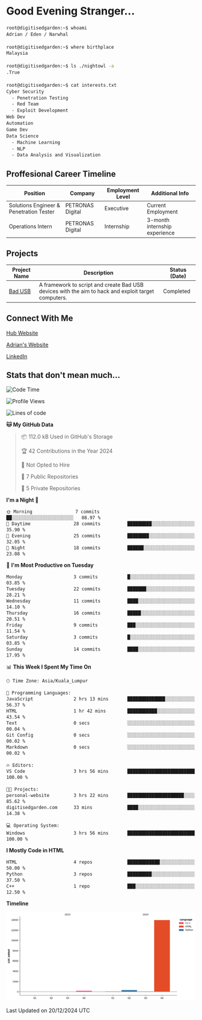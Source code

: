 # Good Evening Stranger...

```bash
root@digitisedgarden:~$ whoami
Adrian / Eden / Narwhal

root@digitisedgarden:~$ where birthplace
Malaysia

root@digitisedgarden:~$ ls ./nightowl -a
.True

root@digitisedgarden:~$ cat interests.txt
Cyber Security
  - Penetration Testing
  - Red Team
  - Exploit Development
Web Dev
Automation
Game Dev
Data Science
  - Machine Learning
  - NLP
  - Data Analysis and Visualization
```

## Proffesional Career Timeline

|Position|Company|Employment Level|Additional Info|
|-------------|---------------------------------------------------------------|----|-----|
|Solutions Engineer & Penetration Tester | PETRONAS Digital |Executive| Current Employment |
|Operations Intern | PETRONAS Digital |Internship|3-month internship experience|

## Projects

| Project Name | Description | Status (Date) |
|--------------|-------------|---------------|
|[Bad USB](https://basusb,digitisedgarden.com)|A framework to script and create Bad USB devices with the aim to hack and exploit target computers.|Completed|

## Connect With Me

[Hub Website](https://digitisedgarden.com)

[Adrian's Website](https://adrian.digitisedgarden.com)

[LinkedIn](https://linkedin.com/in/amiradrian)

## Stats that don't mean much...

<!--START_SECTION:waka-->
![Code Time](http://img.shields.io/badge/Code%20Time-365%20hrs%2037%20mins-blue)

![Profile Views](http://img.shields.io/badge/Profile%20Views-16-blue)

![Lines of code](https://img.shields.io/badge/From%20Hello%20World%20I%27ve%20Written-14.5%20thousand%20lines%20of%20code-blue)

**🐱 My GitHub Data** 

> 📦 112.0 kB Used in GitHub's Storage 
 > 
> 🏆 42 Contributions in the Year 2024
 > 
> 🚫 Not Opted to Hire
 > 
> 📜 7 Public Repositories 
 > 
> 🔑 5 Private Repositories 
 > 
**I'm a Night 🦉** 

```text
🌞 Morning                7 commits           ██░░░░░░░░░░░░░░░░░░░░░░░   08.97 % 
🌆 Daytime                28 commits          █████████░░░░░░░░░░░░░░░░   35.90 % 
🌃 Evening                25 commits          ████████░░░░░░░░░░░░░░░░░   32.05 % 
🌙 Night                  18 commits          ██████░░░░░░░░░░░░░░░░░░░   23.08 % 
```
📅 **I'm Most Productive on Tuesday** 

```text
Monday                   3 commits           █░░░░░░░░░░░░░░░░░░░░░░░░   03.85 % 
Tuesday                  22 commits          ███████░░░░░░░░░░░░░░░░░░   28.21 % 
Wednesday                11 commits          ████░░░░░░░░░░░░░░░░░░░░░   14.10 % 
Thursday                 16 commits          █████░░░░░░░░░░░░░░░░░░░░   20.51 % 
Friday                   9 commits           ███░░░░░░░░░░░░░░░░░░░░░░   11.54 % 
Saturday                 3 commits           █░░░░░░░░░░░░░░░░░░░░░░░░   03.85 % 
Sunday                   14 commits          ████░░░░░░░░░░░░░░░░░░░░░   17.95 % 
```


📊 **This Week I Spent My Time On** 

```text
🕑︎ Time Zone: Asia/Kuala_Lumpur

💬 Programming Languages: 
JavaScript               2 hrs 13 mins       ██████████████░░░░░░░░░░░   56.37 % 
HTML                     1 hr 42 mins        ███████████░░░░░░░░░░░░░░   43.54 % 
Text                     0 secs              ░░░░░░░░░░░░░░░░░░░░░░░░░   00.04 % 
Git Config               0 secs              ░░░░░░░░░░░░░░░░░░░░░░░░░   00.02 % 
Markdown                 0 secs              ░░░░░░░░░░░░░░░░░░░░░░░░░   00.02 % 

🔥 Editors: 
VS Code                  3 hrs 56 mins       █████████████████████████   100.00 % 

🐱‍💻 Projects: 
personal-website         3 hrs 22 mins       █████████████████████░░░░   85.62 % 
digitisedgarden.com      33 mins             ████░░░░░░░░░░░░░░░░░░░░░   14.38 % 

💻 Operating System: 
Windows                  3 hrs 56 mins       █████████████████████████   100.00 % 
```

**I Mostly Code in HTML** 

```text
HTML                     4 repos             ████████████░░░░░░░░░░░░░   50.00 % 
Python                   3 repos             █████████░░░░░░░░░░░░░░░░   37.50 % 
C++                      1 repo              ███░░░░░░░░░░░░░░░░░░░░░░   12.50 % 
```



**Timeline**

![Lines of Code chart](https://raw.githubusercontent.com/0xnarwhal/0xnarwhal/main/assets/bar_graph.png)


 Last Updated on 20/12/2024 UTC
<!--END_SECTION:waka-->
